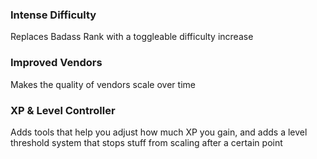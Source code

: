 ### Intense Difficulty

Replaces Badass Rank with a toggleable difficulty increase

### Improved Vendors

Makes the quality of vendors scale over time

### XP & Level Controller

Adds tools that help you adjust how much XP you gain, and adds a level threshold system that stops stuff from scaling after a certain point

